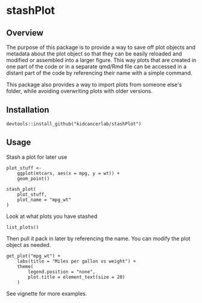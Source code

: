 # stashPlot

## Overview

The purpose of this package is to provide a way to save off plot objects and metadata about the plot object so that they can be easily reloaded and modified or assembled into a larger figure. This way plots that are created in one part of the code or in a separate qmd/Rmd file can be accessed in a distant part of the code by referencing their name with a simple command.

This package also provides a way to import plots from someone else's folder, while avoiding overwriting plots with older versions.

## Installation

```{r}
devtools::install_github("kidcancerlab/stashPlot")
```

## Usage

Stash a plot for later use
```{r}
plot_stuff <-
    ggplot(mtcars, aes(x = mpg, y = wt)) +
    geom_point()

stash_plot(
    plot_stuff,
    plot_name = "mpg_wt"
)
```

Look at what plots you have stashed
```{r}
list_plots()
```

Then pull it pack in later by referencing the name. You can modify the plot object as needed.
```{r}
get_plot("mpg_wt") +
    labs(title = "Miles per gallon vs weight") +
    theme(
        legend.position = "none",
        plot.title = element_text(size = 20)
    )
```

See vignette for more examples.
